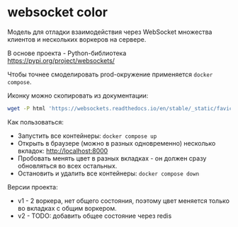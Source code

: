 # websocket color

Модель для отладки взаимодействия через WebSocket множества клиентов и нескольких воркеров на сервере.

В основе проекта - Python-библиотека <https://pypi.org/project/websockets/>

Чтобы точнее смоделировать prod-окружение применяется `docker compose`.

Иконку можно скопировать из документации:

~~~sh
wget -P html 'https://websockets.readthedocs.io/en/stable/_static/favicon.ico'
~~~

Как пользоваться:

* Запустить все контейнеры: `docker compose up`
* Открыть в браузере (можно в разных одновременно) несколько вкладок: <http://localhost:8000>
* Пробовать менять цвет в разных вкладках - он должен сразу обновляться во всех остальных.
* Остановить и удалить все контейнеры: `docker compose down`

Версии проекта:

* v1 - 2 воркера, нет общего состояния, поэтому цвет меняется только во вкладках с общим воркером.
* v2 - TODO: добавить общее состояние через redis
